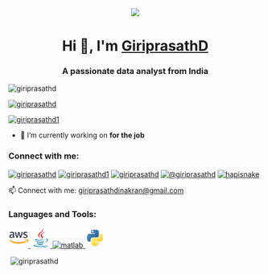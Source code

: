 
<div id="header" align="center">
  <img src="https://media.giphy.com/media/M9gbBd9nbDrOTu1Mqx/giphy.gif" width="100"/>
</div>

<h1 align="center">Hi 👋, I'm <a href="https://dev.to/giriprasath" target="_blank" rel="noreferrer">GiriprasathD</a>  </h1>
<h3 align="center">A passionate data analyst from India</h3>

<div align="center">
<p align="left"> <img src="https://komarev.com/ghpvc/?username=giriprasathd&label=Profile%20views&color=0e75b6&style=flat" alt="giriprasathd" /> </p>

<p align="left"> <a href="https://github.com/ryo-ma/github-profile-trophy"><img src="https://github-profile-trophy.vercel.app/?username=giriprasathd" alt="giriprasathd" /></a> </p>

<p align="left"> <a href="https://twitter.com/giriprasathd1" target="blank"><img src="https://img.shields.io/twitter/follow/giriprasathd1?logo=twitter&style=for-the-badge" alt="giriprasathd1" /></a> </p>
</div>


- 🔭 I’m currently working on **for the job**

<h3 align="left">Connect with me:</h3>
<p align="left">
<a href="https://dev.to/giriprasathd" target="blank"><img align="center" src="https://raw.githubusercontent.com/rahuldkjain/github-profile-readme-generator/master/src/images/icons/Social/devto.svg" alt="giriprasathd" height="30" width="40" /></a>
<a href="https://twitter.com/giriprasathd1" target="blank"><img align="center" src="https://raw.githubusercontent.com/rahuldkjain/github-profile-readme-generator/master/src/images/icons/Social/twitter.svg" alt="giriprasathd1" height="30" width="40" /></a>
<a href="https://linkedin.com/in/giriprasathd" target="blank"><img align="center" src="https://raw.githubusercontent.com/rahuldkjain/github-profile-readme-generator/master/src/images/icons/Social/linked-in-alt.svg" alt="giriprasathd" height="30" width="40" /></a>
<a href="https://medium.com/@giriprasathd" target="blank"><img align="center" src="https://raw.githubusercontent.com/rahuldkjain/github-profile-readme-generator/master/src/images/icons/Social/medium.svg" alt="@giriprasathd" height="30" width="40" /></a>
<a href="https://www.leetcode.com/hapisnake" target="blank"><img align="center" src="https://raw.githubusercontent.com/rahuldkjain/github-profile-readme-generator/master/src/images/icons/Social/leet-code.svg" alt="hapisnake" height="30" width="40" /></a>
</p>


📫 Connect with me: giriprasathdinakran@gmail.com



<h3 align="left">Languages and Tools:</h3>
<p align="left"> <a href="https://aws.amazon.com" target="_blank" rel="noreferrer"> <img src="https://raw.githubusercontent.com/devicons/devicon/master/icons/amazonwebservices/amazonwebservices-original-wordmark.svg" alt="aws" width="40" height="40"/> </a> <a href="https://www.java.com" target="_blank" rel="noreferrer"> <img src="https://raw.githubusercontent.com/devicons/devicon/master/icons/java/java-original.svg" alt="java" width="40" height="40"/> </a> <a href="https://www.mathworks.com/" target="_blank" rel="noreferrer"> <img src="https://upload.wikimedia.org/wikipedia/commons/2/21/Matlab_Logo.png" alt="matlab" width="40" height="40"/> </a> <a href="https://www.python.org" target="_blank" rel="noreferrer"> <img src="https://raw.githubusercontent.com/devicons/devicon/master/icons/python/python-original.svg" alt="python" width="40" height="40"/> </a> </p>




<p>&nbsp;<img align="center" src="https://github-readme-stats.vercel.app/api?username=giriprasathd&show_icons=true&locale=en" alt="giriprasathd" /></p>
